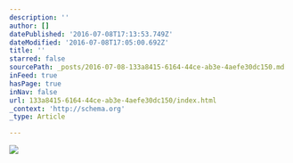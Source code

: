 ```yaml
---
description: ''
author: []
datePublished: '2016-07-08T17:13:53.749Z'
dateModified: '2016-07-08T17:05:00.692Z'
title: ''
starred: false
sourcePath: _posts/2016-07-08-133a8415-6164-44ce-ab3e-4aefe30dc150.md
inFeed: true
hasPage: true
inNav: false
url: 133a8415-6164-44ce-ab3e-4aefe30dc150/index.html
_context: 'http://schema.org'
_type: Article

---
```

![](https://the-grid-user-content.s3-us-west-2.amazonaws.com/64bda359-f06e-40b8-acf3-a746aed9e056.jpg)